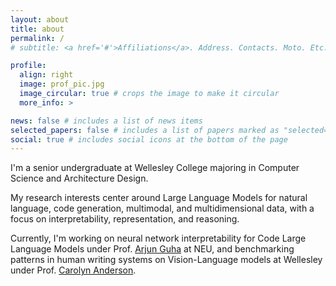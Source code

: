 ```yaml
---
layout: about
title: about
permalink: /
# subtitle: <a href='#'>Affiliations</a>. Address. Contacts. Moto. Etc.

profile:
  align: right
  image: prof_pic.jpg
  image_circular: true # crops the image to make it circular
  more_info: >

news: false # includes a list of news items
selected_papers: false # includes a list of papers marked as "selected={true}"
social: true # includes social icons at the bottom of the page
---
```


I'm a senior undergraduate at Wellesley College majoring in Computer Science and Architecture Design.

My research interests center around Large Language Models for natural language, code generation, multimodal, and multidimensional data, with a focus on interpretability, representation, and reasoning.

Currently, I'm working on neural network interpretability for Code Large Language Models under Prof. [Arjun Guha](https://www.khoury.northeastern.edu/home/arjunguha/main/home/) at NEU, and benchmarking patterns in human writing systems on Vision-Language models at Wellesley under Prof. [Carolyn Anderson](https://canders1.github.io).
